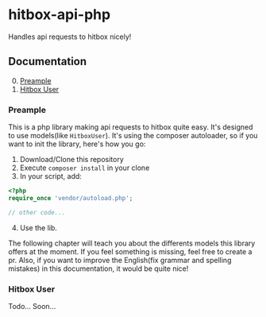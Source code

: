 # hitbox-api-php
Handles api requests to hitbox nicely!


## Documentation

0. [Preample](#preamples)
1. [Hitbox User](#hitbox-user)

### Preample
This is a php library making api requests to hitbox quite easy. It's designed to use models(like `HitboxUser`). It's using the composer autoloader, so if you want to init the library, here's how you go:
1. Download/Clone this repository
2. Execute `composer install` in your clone
3. In your script, add:
```php
<?php
require_once 'vendor/autoload.php';

// other code...
```
4. Use the lib.

The following chapter will teach you about the differents models this library offers at the moment. If you feel something is missing, feel free to create a pr. Also, if you want to improve the English(fix grammar and spelling mistakes) in this documentation, it would be quite nice!
### Hitbox User
Todo... Soon...